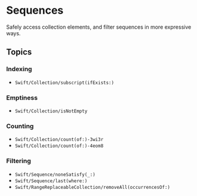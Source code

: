 # Sequences

Safely access collection elements, and filter sequences in more expressive ways.

## Topics

### Indexing

 - ``Swift/Collection/subscript(ifExists:)``

### Emptiness

 - ``Swift/Collection/isNotEmpty``

### Counting

- ``Swift/Collection/count(of:)-3wi3r``
- ``Swift/Collection/count(of:)-4eom8``

### Filtering

- ``Swift/Sequence/noneSatisfy(_:)``
- ``Swift/Sequence/last(where:)``
- ``Swift/RangeReplaceableCollection/removeAll(occurrencesOf:)``
